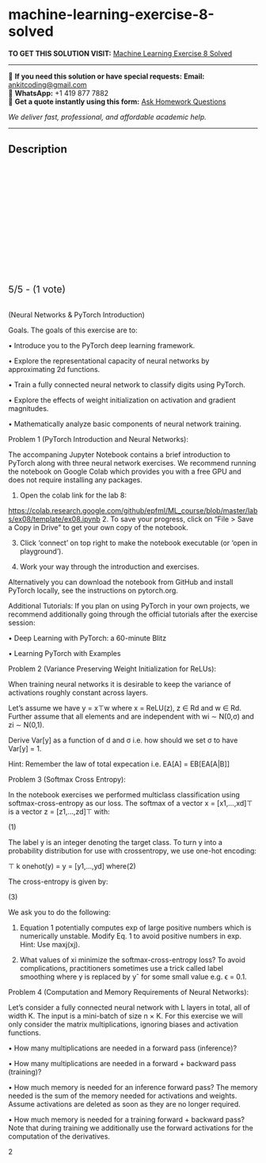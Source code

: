 # machine-learning-exercise-8-solved
**TO GET THIS SOLUTION VISIT:** [Machine Learning Exercise 8 Solved](https://www.ankitcodinghub.com/product/machine-learning-labs-solved-5/)


---

📩 **If you need this solution or have special requests:** **Email:** ankitcoding@gmail.com  
📱 **WhatsApp:** +1 419 877 7882  
📄 **Get a quote instantly using this form:** [Ask Homework Questions](https://www.ankitcodinghub.com/services/ask-homework-questions/)

*We deliver fast, professional, and affordable academic help.*

---

<h2>Description</h2>



<div class="kk-star-ratings kksr-auto kksr-align-center kksr-valign-top" data-payload="{&quot;align&quot;:&quot;center&quot;,&quot;id&quot;:&quot;110201&quot;,&quot;slug&quot;:&quot;default&quot;,&quot;valign&quot;:&quot;top&quot;,&quot;ignore&quot;:&quot;&quot;,&quot;reference&quot;:&quot;auto&quot;,&quot;class&quot;:&quot;&quot;,&quot;count&quot;:&quot;1&quot;,&quot;legendonly&quot;:&quot;&quot;,&quot;readonly&quot;:&quot;&quot;,&quot;score&quot;:&quot;5&quot;,&quot;starsonly&quot;:&quot;&quot;,&quot;best&quot;:&quot;5&quot;,&quot;gap&quot;:&quot;4&quot;,&quot;greet&quot;:&quot;Rate this product&quot;,&quot;legend&quot;:&quot;5\/5 - (1 vote)&quot;,&quot;size&quot;:&quot;24&quot;,&quot;title&quot;:&quot;Machine Learning  Exercise 8 Solved&quot;,&quot;width&quot;:&quot;138&quot;,&quot;_legend&quot;:&quot;{score}\/{best} - ({count} {votes})&quot;,&quot;font_factor&quot;:&quot;1.25&quot;}">

<div class="kksr-stars">

<div class="kksr-stars-inactive">
            <div class="kksr-star" data-star="1" style="padding-right: 4px">


<div class="kksr-icon" style="width: 24px; height: 24px;"></div>
        </div>
            <div class="kksr-star" data-star="2" style="padding-right: 4px">


<div class="kksr-icon" style="width: 24px; height: 24px;"></div>
        </div>
            <div class="kksr-star" data-star="3" style="padding-right: 4px">


<div class="kksr-icon" style="width: 24px; height: 24px;"></div>
        </div>
            <div class="kksr-star" data-star="4" style="padding-right: 4px">


<div class="kksr-icon" style="width: 24px; height: 24px;"></div>
        </div>
            <div class="kksr-star" data-star="5" style="padding-right: 4px">


<div class="kksr-icon" style="width: 24px; height: 24px;"></div>
        </div>
    </div>

<div class="kksr-stars-active" style="width: 138px;">
            <div class="kksr-star" style="padding-right: 4px">


<div class="kksr-icon" style="width: 24px; height: 24px;"></div>
        </div>
            <div class="kksr-star" style="padding-right: 4px">


<div class="kksr-icon" style="width: 24px; height: 24px;"></div>
        </div>
            <div class="kksr-star" style="padding-right: 4px">


<div class="kksr-icon" style="width: 24px; height: 24px;"></div>
        </div>
            <div class="kksr-star" style="padding-right: 4px">


<div class="kksr-icon" style="width: 24px; height: 24px;"></div>
        </div>
            <div class="kksr-star" style="padding-right: 4px">


<div class="kksr-icon" style="width: 24px; height: 24px;"></div>
        </div>
    </div>
</div>


<div class="kksr-legend" style="font-size: 19.2px;">
            5/5 - (1 vote)    </div>
    </div>
&nbsp;

(Neural Networks &amp; PyTorch Introduction)

Goals. The goals of this exercise are to:

• Introduce you to the PyTorch deep learning framework.

• Explore the representational capacity of neural networks by approximating 2d functions.

• Train a fully connected neural network to classify digits using PyTorch.

• Explore the effects of weight initialization on activation and gradient magnitudes.

• Mathematically analyze basic components of neural network training.

Problem 1 (PyTorch Introduction and Neural Networks):

The accompaning Jupyter Notebook contains a brief introduction to PyTorch along with three neural network exercises. We recommend running the notebook on Google Colab which provides you with a free GPU and does not require installing any packages.

1. Open the colab link for the lab 8:

https://colab.research.google.com/github/epfml/ML_course/blob/master/labs/ex08/template/ex08.ipynb 2. To save your progress, click on “File &gt; Save a Copy in Drive” to get your own copy of the notebook.

3. Click ‘connect’ on top right to make the notebook executable (or ‘open in playground’).

4. Work your way through the introduction and exercises.

Alternatively you can download the notebook from GitHub and install PyTorch locally, see the instructions on pytorch.org.

Additional Tutorials: If you plan on using PyTorch in your own projects, we recommend additionally going through the official tutorials after the exercise session:

• Deep Learning with PyTorch: a 60-minute Blitz

• Learning PyTorch with Examples

Problem 2 (Variance Preserving Weight Initialization for ReLUs):

When training neural networks it is desirable to keep the variance of activations roughly constant across layers.

Let’s assume we have y = x⊤w where x = ReLU(z), z ∈ Rd and w ∈ Rd. Further assume that all elements and are independent with wi ∼ N(0,σ) and zi ∼ N(0,1).

Derive Var[y] as a function of d and σ i.e. how should we set σ to have Var[y] = 1.

Hint: Remember the law of total expecation i.e. EA[A] = EB[EA[A|B]]

Problem 3 (Softmax Cross Entropy):

In the notebook exercises we performed multiclass classification using softmax-cross-entropy as our loss. The softmax of a vector x = [x1,…,xd]⊤ is a vector z = [z1,…,zd]⊤ with:

(1)

The label y is an integer denoting the target class. To turn y into a probability distribution for use with crossentropy, we use one-hot encoding:

⊤ k onehot(y) = y = [y1,…,yd] where(2)

The cross-entropy is given by:

(3)

We ask you to do the following:

1. Equation 1 potentially computes exp of large positive numbers which is numerically unstable. Modify Eq. 1 to avoid positive numbers in exp. Hint: Use maxj(xj).

3. What values of xi minimize the softmax-cross-entropy loss? To avoid complications, practitioners sometimes use a trick called label smoothing where y is replaced by yˆ for some small value e.g. ϵ = 0.1.

Problem 4 (Computation and Memory Requirements of Neural Networks):

Let’s consider a fully connected neural network with L layers in total, all of width K. The input is a mini-batch of size n × K. For this exercise we will only consider the matrix multiplications, ignoring biases and activation functions.

• How many multiplications are needed in a forward pass (inference)?

• How many multiplications are needed in a forward + backward pass (training)?

• How much memory is needed for an inference forward pass? The memory needed is the sum of the memory needed for activations and weights. Assume activations are deleted as soon as they are no longer required.

• How much memory is needed for a training forward + backward pass? Note that during training we additionally use the forward activations for the computation of the derivatives.

2

